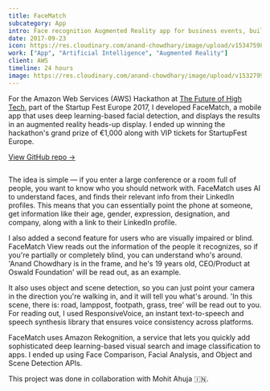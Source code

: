 ```yaml
---
title: FaceMatch
subcategory: App
intro: Face recognition Augmented Reality app for business events, built at the AWS Hackathon for StartupFest Europe.
date: 2017-09-23
icon: https://res.cloudinary.com/anand-chowdhary/image/upload/v1534759872/projects/facematch/icon.png
work: ["App", "Artificial Intelligence", "Augmented Reality"]
client: AWS
timeline: 24 hours
image: https://res.cloudinary.com/anand-chowdhary/image/upload/v1532799281/portfolio/facematch_2x.png
---
```


For the Amazon Web Services (AWS) Hackathon at [The Future of High Tech](http://www.thefutureofhightech.com/), part of the Startup Fest Europe 2017, I developed FaceMatch, a mobile app that uses deep learning-based facial detection, and displays the results in an augmented reality heads-up display. I ended up winning the hackathon's grand prize of €1,000 along with VIP tickets for StartupFest Europe.

[View GitHub repo &rarr;](https://github.com/AnandChowdhary/facematch)

<div class="two-images shadow">
	<div><img alt="" src="https://res.cloudinary.com/anand-chowdhary/image/upload/v1534759872/projects/facematch/1.jpg"></div>
	<div><img alt="" src="https://res.cloudinary.com/anand-chowdhary/image/upload/v1534759872/projects/facematch/2.jpg"></div>
</div>

The idea is simple — if you enter a large conference or a room full of people, you want to know who you should network with. FaceMatch uses AI to understand faces, and finds their relevant info from their LinkedIn profiles. This means that you can essentially point the phone at someone, get information like their age, gender, expression, designation, and company, along with a link to their LinkedIn profile.

I also added a second feature for users who are visually impaired or blind. FaceMatch View reads out the information of the people it recognizes, so if you're partially or completely blind, you can understand who's around. 'Anand Chowdhary is in the frame, and he's 19 years old, CEO/Product at Oswald Foundation' will be read out, as an example.

It also uses object and scene detection, so you can just point your camera in the direction you're walking in, and it will tell you what's around. 'In this scene, there is: road, lamppost, footpath, grass, tree' will be read out to you. For reading out, I used ResponsiveVoice, an instant text-to-speech and speech synthesis library that ensures voice consistency across platforms.

FaceMatch uses Amazon Rekognition, a service that lets you quickly add sophisticated deep learning-based visual search and image classification to apps. I ended up using Face Comparison, Facial Analysis, and Object and Scene Detection APIs.

<div class="image"><img alt="" src="https://res.cloudinary.com/anand-chowdhary/image/upload/v1532799281/portfolio/facematch_2x.png"></div>

<footer>This project was done in collaboration with Mohit Ahuja 🇮🇳.</footer>